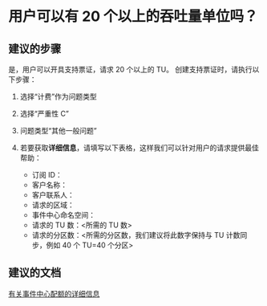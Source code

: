 <properties 
    pageTitle="Can I have more than 20 throughput units?" 
    description="用户可以有 20 个以上的吞吐量单位吗？" 
    service="microsoft.eventhub"
    resource="namespaces"
    authors="justinconway"
    displayOrder="4"
    selfHelpType="resource"
    supportTopicIds=""
    resourceTags="" 
    productPesIds=""
    cloudEnvironments="public" 
/>


# <a name="can-i-have-more-than-20-throughput-units"></a>用户可以有 20 个以上的吞吐量单位吗？ 

## <a name="recommended-steps"></a>**建议的步骤**
是，用户可以开具支持票证，请求 20 个以上的 TU。 创建支持票证时，请执行以下步骤：

1.  选择“计费”作为问题类型
2.  选择“严重性 C”
3.  问题类型“其他一般问题”
4.  若要获取**详细信息**，请填写以下表格，这样我们可以针对用户的请求提供最佳帮助： 

    - 订阅 ID：<Sub GUID that was used to create the Event Hub you want to increase>
    - 客户名称：<Enter Your Name in case we need to contact you>
    - 客户联系人：<Provide an email in case we need to contact you>
    - 请求的区域：<Region that the Event Hub is located in>
    - 事件中心命名空间：<Namespace>
    - 请求的 TU 数：<所需的 TU 数>
    - 请求的分区数：<所需的分区数，我们建议将此数字保持与 TU 计数同步，例如 40 个 TU=40 个分区>

## <a name="recommended-documents"></a>**建议的文档**
[有关事件中心配额的详细信息](https://azure.microsoft.com/documentation/articles/event-hubs-quotas/)<br>


<!--HONumber=Nov16_HO3-->


